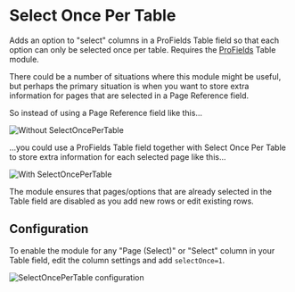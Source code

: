 # Select Once Per Table

Adds an option to "select" columns in a ProFields Table field so that each option can only be selected once per table. Requires the [ProFields](https://processwire.com/store/pro-fields/) Table module.

There could be a number of situations where this module might be useful, but perhaps the primary situation is when you want to store extra information for pages that are selected in a Page Reference field.

So instead of using a Page Reference field like this...

![Without SelectOncePerTable](https://user-images.githubusercontent.com/1538852/146096627-3a4aa460-101d-4d1e-9d26-d275cb231843.png)

...you could use a ProFields Table field together with Select Once Per Table to store extra information for each selected page like this...

![With SelectOncePerTable](https://user-images.githubusercontent.com/1538852/146096639-e49ade2f-8014-4226-bd37-f47f4bc8e561.png)

The module ensures that pages/options that are already selected in the Table field are disabled as you add new rows or edit existing rows.

## Configuration

To enable the module for any "Page (Select)" or "Select" column in your Table field, edit the column settings and add `selectOnce=1`.

![SelectOncePerTable configuration](https://user-images.githubusercontent.com/1538852/146096637-4c6ba047-5c46-4921-8a14-125de56bdd9a.png)
